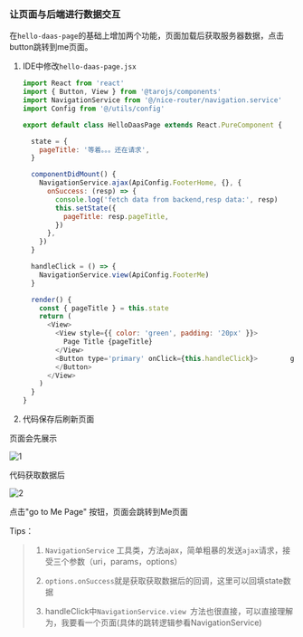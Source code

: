 ### 让页面与后端进行数据交互

在`hello-daas-page`的基础上增加两个功能，页面加载后获取服务器数据，点击button跳转到me页面。

1. IDE中修改`hello-daas-page.jsx`
   
   ```javascript
   import React from 'react'
   import { Button, View } from '@tarojs/components'
   import NavigationService from '@/nice-router/navigation.service'
   import Config from '@/utils/config'
   
   export default class HelloDaasPage extends React.PureComponent {
   
     state = {
       pageTitle: '等着。。。还在请求',
     }
   
     componentDidMount() {
       NavigationService.ajax(ApiConfig.FooterHome, {}, {
         onSuccess: (resp) => {
           console.log('fetch data from backend,resp data:', resp)
           this.setState({
             pageTitle: resp.pageTitle,
           })
         },
       })
     }
   
     handleClick = () => {
       NavigationService.view(ApiConfig.FooterMe)
     }
   
     render() {
       const { pageTitle } = this.state
       return (
         <View>
           <View style={{ color: 'green', padding: '20px' }}>
             Page Title {pageTitle}
           </View>
           <Button type='primary' onClick={this.handleClick}>        go to Me page
           </Button>
         </View>
       )
     }
   }
   ```

2. 代码保存后刷新页面

页面会先展示

![1](/docs/assets/first-page-onload.jpg)

代码获取数据后

![2](/docs/assets/first-page-after-load.jpg)

点击"go to Me Page" 按钮，页面会跳转到Me页面

Tips：

> 1. `NavigationService` 工具类，方法ajax，简单粗暴的发送`ajax`请求，接受三个参数（uri，params，options）
> 
> 2. `options.onSuccess`就是获取获取数据后的回调，这里可以回填state数据
> 
> 3. handleClick中`NavigationService.view `方法也很直接，可以直接理解为，我要看一个页面(具体的跳转逻辑参看NavigationService)
